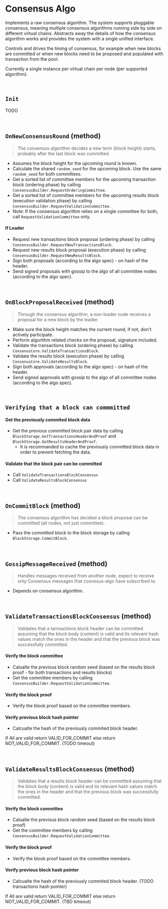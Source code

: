 # Consensus Algo

Implements a raw consensus algorithm. The system supports pluggable consensus, meaning multiple consensus algorithms running side by side on different virtual chains. Abstracts away the details of how the consensus algorithm works and provides the system with a single unified interface.

Controls and drives the timing of consensus, for example when new blocks are committed or when new blocks need to be proposed and populated with transaction from the pool.

Currently a single instance per virtual chain per node (per supported algorithm).

&nbsp;
## `Init` <!-- oded will finish -->

TODO

&nbsp;
## `OnNewConsensusRound` (method) <!-- tal can finish -->

> The consensus algorithm decides a new term (block height) starts, probably after the last block was committed.

* Assumes the block height for the upcoming round is known.
* Calculate the shared `random_seed` for the upcoming block. Use the same `random_seed` for both committees.
* Get a sorted list of committee members for the upcoming transaction block (ordering phase) by calling `ConsensusBuilder.RequestOrderingCommittee`.
* Get a sorted list of committee members for the upcoming results block (execution validation phase) by calling `ConsensusBuilder.RequestValidationCommittee`.
* Note: If the consensus algorithm relies on a single committee for both, call `RequestValidationCommittee` only.

#### If Leader
* Request new transactions block proposal (ordering phase) by calling `ConsensusBuilder.RequestNewTransactionsBlock`.
* Request new results block proposal (execution phase) by calling `ConsensusBuilder.RequestNewResultsBlock`.
* Sign both proposals (according to the algo spec) - on hash of the header.
* Send signed proposals with gossip to the algo of all committee nodes (according to the algo spec).

&nbsp;
## `OnBlockProposalReceived` (method) <!-- tal can finish -->

> Through the consensus algorithm, a non-leader node receives a proposal for a new block by the leader.

* Make sure the block height matches the current round, if not, don't actively participate.
* Perform algorithm related checks on the proposal, signature included.
* Validate the transactions block (ordering phase) by calling `ConsenusCore.ValidateTransactionsBlock`.
* Validate the results block (execution phase) by calling `ConsenusCore.ValidateResultsBlock`.
* Sign both approvals (according to the algo spec) - on hash of the header.
* Send signed approvals with gossip to the algo of all committee nodes (according to the algo spec).

&nbsp;
## `Verifying that a block can commmitted`

#### Get the previously commited block data
* Get the previous committed block pair data by calling `BlockStorage.GetTransactionsHeaderAndProof` and `BlockStorage.GetResultsHeaderAndProof`.
  * It is recommanded to cache the previously committed block data in order to prevent fetching the data.

#### Validate that the block pair can be committed
* Call `ValidateTransactionsBlockConsensus`
* Call `ValidateResultsBlockConsensus`

&nbsp;
## `OnCommitBlock` (method) <!-- tal can finish -->

> The consensus algorithm has decided a block proposal can be committed (all nodes, not just committee).

* Pass the committed block to the block storage by calling `BlockStorage.CommitBlock`.

&nbsp;
## `GossipMessageReceived` (method)

> Handles messages received from another node, expect to receive only Consensus messages that cosnesus-algo have subscribed to.

* Depends on consensus algorithm.

&nbsp;
## `ValidateTransactionsBlockConsensus` (method)
> Validates that a tarnsactions block header can be committed assuming that the block body (content) is valid and its relevant hash values match the ones in the header and that the previous block was successfully committed.

#### Verify the block committee
* Calualte the previous block random seed (based on the results block proof - for both transactions and results blocks)
* Get the committee members by calling `ConsensusBuilder.RequestValidationCommittee`.

#### Verify the block proof
* Verify the blook proof based on the committee members.

#### Verify previous block hash pointer
* Calcualte the hash of the previously commited block header.

If All are valid return VALID_FOR_COMMIT else return NOT_VALID_FOR_COMMIT. (TODO timeout)

&nbsp;
## `ValidateResultsBlockConsensus` (method)
> Validates that a results block header can be committed assuming that the block body (content) is valid and its relevant hash values match the ones in the header and that the previous block was successfully committed.

#### Verify the block committee
* Calualte the previous block random seed (based on the results block proof)
* Get the committee members by calling `ConsensusBuilder.RequestValidationCommittee`.

#### Verify the block proof
* Verify the blook proof based on the committee members.

#### Verify previous block hash pointer
* Calcualte the hash of the previously commited block header. (TODO transactions hash pointer)

If All are valid return VALID_FOR_COMMIT else return NOT_VALID_FOR_COMMIT. (TBD timeout)
